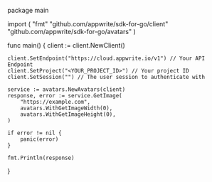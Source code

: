 package main

import (
    "fmt"
    "github.com/appwrite/sdk-for-go/client"
    "github.com/appwrite/sdk-for-go/avatars"
)

func main() {
    client := client.NewClient()

    client.SetEndpoint("https://cloud.appwrite.io/v1") // Your API Endpoint
    client.SetProject("<YOUR_PROJECT_ID>") // Your project ID
    client.SetSession("") // The user session to authenticate with

    service := avatars.NewAvatars(client)
    response, error := service.GetImage(
        "https://example.com",
        avatars.WithGetImageWidth(0),
        avatars.WithGetImageHeight(0),
    )

    if error != nil {
        panic(error)
    }

    fmt.Println(response)
}
